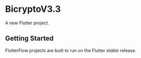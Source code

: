 # BicryptoV3.3

A new Flutter project.

## Getting Started

FlutterFlow projects are built to run on the Flutter _stable_ release.
